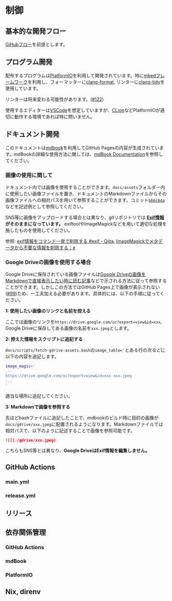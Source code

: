 # 制御

## 基本的な開発フロー

[GiHubフロー](https://docs.github.com/en/get-started/using-github/github-flow)を前提とします。

## プログラム開発

配布するプログラムは[PlatformIO](https://platformio.org)を利用して開発されています。特に[mbedフレームワーク](https://docs.platformio.org/en/latest/frameworks/mbed.html)を利用し、フォーマッターに[clang-format](https://clang.llvm.org/docs/ClangFormat.html), リンターに[clang-tidy](https://clang.llvm.org/extra/clang-tidy/)を使用しています。

<div class="warning">

リンターは将来変わる可能性があります。([#122](https://github.com/rogy-AquaLab/omniboat_robokit/issues/122))

</div>

使用するエディターは[VSCode](https://code.visualstudio.com)を想定していますが、[CLion](https://www.jetbrains.com/ja-jp/clion/)などPlatformIOが適切に動作する環境であれば特に問いません。

## ドキュメント開発

このドキュメントは[mdbook](https://github.com/rust-lang/mdBook)を利用してGitHub Pagesの内容が生成されています。mdBookの詳細な使用方法に関しては、[mdBook Documentation](https://rust-lang.github.io/mdBook/)を参照してください。

### 画像の使用に関して

ドキュメント内では画像を使用することができます。`docs/assets`フォルダー内に使用したい画像ファイルを置き、ドキュメントのMarkdownファイルからその画像ファイルへの相対パスを用いて参照することができます。コミット[`b66c64a`](https://github.com/rogy-AquaLab/omniboat_robokit/commit/b66c64a3dd0157e4cfd909bbdfc5783c783d65d1)などを記述例として参照してください。

<div class="warning">

SNS等に画像をアップロードする場合とは異なり、gitリポジトリでは **[Exif情報](https://developer.mozilla.org/ja/docs/Glossary/EXIF)がそのままになっています。** exiftoolやImageMagickなどを用いて適切な処理を施したものを使用してください。

参照: [exif情報をコマンド一発で削除する #exif - Qiita](https://qiita.com/hori@github/items/b67e8fd5662dc3d77655), [ImageMagickでメタデータから不要な情報を削除する｜e](https://note.com/educator/n/nb08798f20f96)

</div>

### Google Driveの画像を使用する場合

Google Driveに保存されている画像ファイルは[Google Driveの画像をMarkdownで直接表示したい時に読む記事](https://zenn.dev/catallaxy_dev/articles/googledrive-images-directly-in-markdown)などで示される方法に従って参照することができます。しかしこの方法ではGitHub Pages上で画像が表示されない([#99](https://github.com/rogy-AquaLab/omniboat_robokit/issues/99))ため、一工夫加える必要があります。具体的には、以下の手順に従ってください。

**1: 使用したい画像のリンクと名前を控える**

ここでは画像のリンクを`https://drive.google.com/uc?export=view&id=xxx`, Google Driveに保存してある画像の名前を`xxx.jpeg`とします。

**2: 控えた情報をスクリプトに追記する**

`docs/scripts/fetch-gdrive-assets.bash`の`image_table='`とある行の次*など*に以下の内容を追記します。

```bash
image_magic='
...
https://drive.google.com/uc?export=view&id=xxx xxx.jpeg
...
'
```

適当な場所に追記してください。

**3: Markdownで画像を参照する**

先ほどbashファイルに追記したことで、mdbookのビルド時に目的の画像が`docs/gdrive/xxx.jpeg`に配置されるようになります。Markdownファイルでは相対パスで、以下のように記述することで画像を参照可能です。

```markdown
![](./gdrive/xxx.jpeg)
```

<div class="warning">

こちらもSNS等とは異なり、**Google DriveはExif情報を編集しません。**

</div>

## GitHub Actions

### main.yml

### release.yml

## リリース

## 依存関係管理

### GitHub Actions

### mdBook

### PlatformIO

## Nix, direnv
